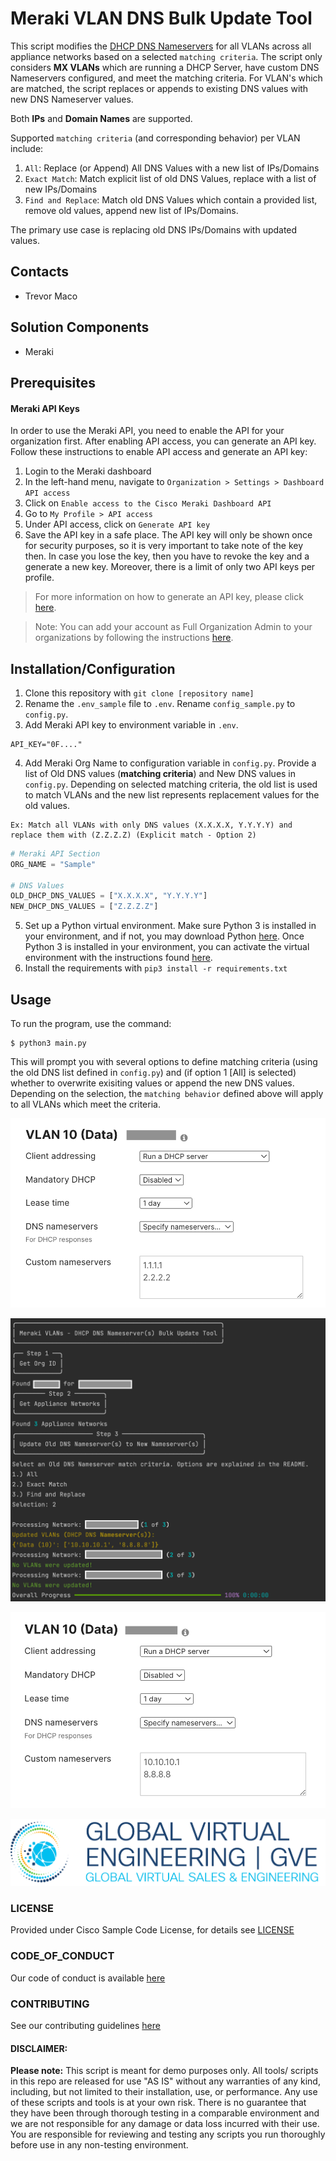 # Meraki VLAN DNS Bulk Update Tool

This script modifies the [DHCP DNS Nameservers](https://documentation.meraki.com/MX/DHCP/Configuring_DNS_Nameservers_for_DHCP) for all VLANs across all appliance networks based on a selected `matching criteria`. The script only considers **MX VLANs** which are running a DHCP Server, have custom DNS Nameservers configured, and meet the matching criteria. For VLAN's which are matched, the script replaces or appends to existing DNS values with new DNS Nameserver values.

Both **IPs** and **Domain Names** are supported.

Supported `matching criteria` (and corresponding behavior) per VLAN include:
1. `All`: Replace (or Append) All DNS Values with a new list of IPs/Domains
2. `Exact Match`: Match explicit list of old DNS Values, replace with a list of new IPs/Domains
3. `Find and Replace`: Match old DNS Values which contain a provided list, remove old values, append new list of IPs/Domains.

The primary use case is replacing old DNS IPs/Domains with updated values.
## Contacts
* Trevor Maco

## Solution Components
* Meraki

## Prerequisites
#### Meraki API Keys
In order to use the Meraki API, you need to enable the API for your organization first. After enabling API access, you can generate an API key. Follow these instructions to enable API access and generate an API key:
1. Login to the Meraki dashboard
2. In the left-hand menu, navigate to `Organization > Settings > Dashboard API access`
3. Click on `Enable access to the Cisco Meraki Dashboard API`
4. Go to `My Profile > API access`
5. Under API access, click on `Generate API key`
6. Save the API key in a safe place. The API key will only be shown once for security purposes, so it is very important to take note of the key then. In case you lose the key, then you have to revoke the key and a generate a new key. Moreover, there is a limit of only two API keys per profile.

> For more information on how to generate an API key, please click [here](https://developer.cisco.com/meraki/api-v1/#!authorization/authorization). 

> Note: You can add your account as Full Organization Admin to your organizations by following the instructions [here](https://documentation.meraki.com/General_Administration/Managing_Dashboard_Access/Managing_Dashboard_Administrators_and_Permissions).

## Installation/Configuration
1. Clone this repository with `git clone [repository name]`
2. Rename the `.env_sample` file to `.env`. Rename `config_sample.py` to `config.py`.
3. Add Meraki API key to environment variable in `.env`.
```dotenv
API_KEY="0F...."
```
4. Add Meraki Org Name to configuration variable in `config.py`. Provide a list of Old DNS values (**matching criteria**) and New DNS values in `config.py`. Depending on selected matching criteria, the old list is used to match VLANs and the new list represents replacement values for the old values. 
```
Ex: Match all VLANs with only DNS values (X.X.X.X, Y.Y.Y.Y) and replace them with (Z.Z.Z.Z) (Explicit match - Option 2)
```
```python
# Meraki API Section
ORG_NAME = "Sample"

# DNS Values
OLD_DHCP_DNS_VALUES = ["X.X.X.X", "Y.Y.Y.Y"]
NEW_DHCP_DNS_VALUES = ["Z.Z.Z.Z"]
```
5. Set up a Python virtual environment. Make sure Python 3 is installed in your environment, and if not, you may download Python [here](https://www.python.org/downloads/). Once Python 3 is installed in your environment, you can activate the virtual environment with the instructions found [here](https://docs.python.org/3/tutorial/venv.html).
6. Install the requirements with `pip3 install -r requirements.txt`

## Usage
To run the program, use the command:
```
$ python3 main.py
```
This will prompt you with several options to define matching criteria (using the old DNS list defined in `config.py`) and (if option 1 [All] is selected) whether to overwrite exisiting values or append the new DNS values. Depending on the selection, the `matching behavior` defined above will apply to all VLANs which meet the criteria.  

![](IMAGES/dashboard_input.png)

![](IMAGES/console_output.png)

![](IMAGES/dashboard_output.png)


![/IMAGES/0image.png](/IMAGES/0image.png)

### LICENSE

Provided under Cisco Sample Code License, for details see [LICENSE](LICENSE.md)

### CODE_OF_CONDUCT

Our code of conduct is available [here](CODE_OF_CONDUCT.md)

### CONTRIBUTING

See our contributing guidelines [here](CONTRIBUTING.md)

#### DISCLAIMER:
<b>Please note:</b> This script is meant for demo purposes only. All tools/ scripts in this repo are released for use "AS IS" without any warranties of any kind, including, but not limited to their installation, use, or performance. Any use of these scripts and tools is at your own risk. There is no guarantee that they have been through thorough testing in a comparable environment and we are not responsible for any damage or data loss incurred with their use.
You are responsible for reviewing and testing any scripts you run thoroughly before use in any non-testing environment.
